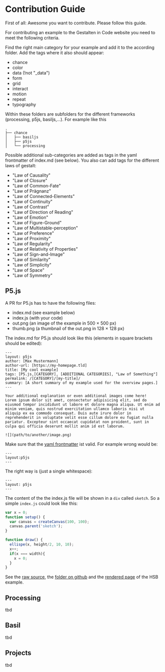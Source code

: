 Contribution Guide  
==================

First of all: Awesome you want to contribute. Please follow this guide.    

For contributing an example to the Gestalten in Code website you need to meet the following criteria.  

Find the right main category for your example and add it to the according folder. Add the tags where it also should appear:  

- chance
- color
- data (!not "_data")  
- form
- grid
- interact
- motion
- repeat
- typography

Within these folders are subfolders for the different frameworks (processing, p5js, basiljs,…). For example like this

    .
    ├── chance
    │   ├── basiljs
    │   ├── p5js
    │   └── processing


Possible additional sub-categories are added as tags in the yaml frontmatter of index.md (see below). You also can add tags for the different laws of gestalt:   

- "Law of Causality"
- "Law of Closure"
- "Law of Common-Fate"
- "Law of Prägnanz"
- "Law of Connected-Elements"
- "Law of Continuity"
- "Law of Contrast"
- "Law of Direction of Reading"
- "Law of Emotion"
- "Law of Figure-Ground"
- "Law of Multistable-perception"
- "Law of Preference"
- "Law of Proximity"
- "Law of Regularity"
- "Law of Relativity of Properties"
- "Law of Sign-and-Image"
- "Law of Similarity"
- "Law of Simplicity"
- "Law of Space"
- "Law of Symmetry"


## P5.js

A PR for P5.js has to have the following files:  

- index.md (see example below)
- index.js (with your code)
- out.png (an image of the example in 500 × 500 px)
- thumb.png (a thumbnail of the out.png in 128 × 128 px)

The index.md for P5.js should look like this (elements in square brackets should be edited):  


    ---  
    layout: p5js
    author: [Max Mustermann]
    author-url: [https://my-homepage.tld]
    title: [My cool example]
    tags: [P5.js,[CATEGORY], [ADDITIONAL CATEGORIES], "Law of Something"]
    permalink: /[CATEGORY]/[my-title]/
    summary: [A short summary of my example used for the overview pages.]
    ---  
    
    Your additional explanation or even additional images come here!  
    Lorem ipsum dolor sit amet, consectetur adipisicing elit, sed do eiusmod tempor incididunt ut labore et dolore magna aliqua. Ut enim ad minim veniam, quis nostrud exercitation ullamco laboris nisi ut aliquip ex ea commodo consequat. Duis aute irure dolor in reprehenderit in voluptate velit esse cillum dolore eu fugiat nulla pariatur. Excepteur sint occaecat cupidatat non proident, sunt in culpa qui officia deserunt mollit anim id est laborum.  

    ![](path/to/another/image.png)  

Make sure that the [yaml frontmatter](https://jekyllrb.com/docs/frontmatter/) ist valid. For example wrong would be:

    ---
    layout:p5js
    ---

The right way is (just a single whitespace):  

    ---
    layout: p5js
    ---



The content of the the index.js file will be shown in a `div` called `sketch`. So a simple `index.js` could look like this:  

```js
var x = 0;
function setup() {
  var canvas = createCanvas(100, 100);
  canvas.parent('sketch');
}

function draw() {
  ellispe(x, height/2, 10, 10);
  x++;
  if(x === width){
    x = 0;
  }
}

```

See the [raw source](https://raw.githubusercontent.com/fabianmoronzirfas/gestalten-in-code/master/color/p5js/hsb/index.md), the [folder on github](https://github.com/fabianmoronzirfas/gestalten-in-code/tree/master/color/p5js/hsb) and the [rendered page](https://interface.fh-potsdam.de/gestalten-in-code/form/hsb/) of the HSB example.  

## Processing

tbd  

## Basil

tbd

## Projects

tbd

